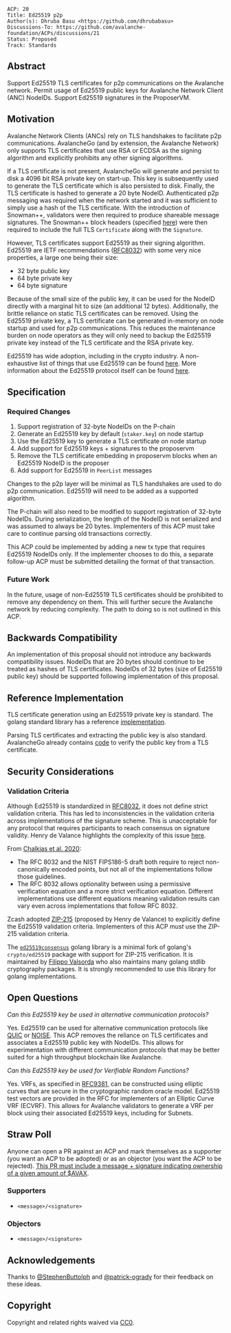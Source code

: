 ```text
ACP: 20
Title: Ed25519 p2p
Author(s): Dhruba Basu <https://github.com/dhrubabasu>
Discussions-To: https://github.com/avalanche-foundation/ACPs/discussions/21
Status: Proposed
Track: Standards
```

## Abstract

Support Ed25519 TLS certificates for p2p communications on the Avalanche network. Permit usage of Ed25519 public keys for Avalanche Network Client (ANC) NodeIDs. Support Ed25519 signatures in the ProposerVM.

## Motivation

Avalanche Network Clients (ANCs) rely on TLS handshakes to facilitate p2p communications. AvalancheGo (and by extension, the Avalanche Network) only supports TLS certificates that use RSA or ECDSA as the signing algorithm and explicitly prohibits any other signing algorithms.

If a TLS certificate is not present, AvalancheGo will generate and persist to disk a 4096 bit RSA private key on start-up. This key is subsequently used to generate the TLS certificate which is also persisted to disk. Finally, the TLS certificate is hashed to generate a 20 byte NodeID. Authenticated p2p messaging was required when the network started and it was sufficient to simply use a hash of the TLS certificate. With the introduction of Snowman++, validators were then required to produce shareable message signatures. The Snowman++ block headers (specified [here](https://github.com/ava-labs/avalanchego/blob/v1.10.15/vms/proposervm/README.md#snowman-block-extension)) were then required to include the full TLS `Certificate` along with the `Signature`.

However, TLS certificates support Ed25519 as their signing algorithm. Ed25519 are IETF recommendations ([RFC8032](https://datatracker.ietf.org/doc/html/rfc8032)) with some very nice properties, a large one being their size:

- 32 byte public key
- 64 byte private key
- 64 byte signature

Because of the small size of the public key, it can be used for the NodeID directly with a marginal hit to size (an additional 12 bytes). Additionally, the brittle reliance on static TLS certificates can be removed. Using the Ed25519 private key, a TLS certificate can be generated in-memory on node startup and used for p2p communications. This reduces the maintenance burden on node operators as they will only need to backup the Ed25519 private key instead of the TLS certificate and the RSA private key.

Ed25519 has wide adoption, including in the crypto industry. A non-exhaustive list of things that use Ed25519 can be found [here](https://ianix.com/pub/ed25519-deployment.html). More information about the Ed25519 protocol itself can be found [here](https://ed25519.cr.yp.to).

## Specification

### Required Changes

1. Support registration of 32-byte NodeIDs on the P-chain
2. Generate an Ed25519 key by default (`staker.key`) on node startup
3. Use the Ed25519 key to generate a TLS certificate on node startup
4. Add support for Ed25519 keys + signatures to the proposervm
5. Remove the TLS certificate embedding in proposervm blocks when an Ed25519 NodeID is the proposer
6. Add support for Ed25519 in `PeerList` messages

Changes to the p2p layer will be minimal as TLS handshakes are used to do p2p communication. Ed25519 will need to be added as a supported algorithm.

The P-chain will also need to be modified to support registration of 32-byte NodeIDs. During serialization, the length of the NodeID is not serialized and was assumed to always be 20 bytes. Implementers of this ACP must take care to continue parsing old transactions correctly.

This ACP could be implemented by adding a new tx type that requires Ed25519 NodeIDs only. If the implementer chooses to do this, a separate follow-up ACP must be submitted detailing the format of that transaction.

### Future Work

In the future, usage of non-Ed25519 TLS certificates should be prohibited to remove any dependency on them. This will further secure the Avalanche network by reducing complexity. The path to doing so is not outlined in this ACP.

## Backwards Compatibility

An implementation of this proposal should not introduce any backwards compatibility issues. NodeIDs that are 20 bytes should continue to be treated as hashes of TLS certificates. NodeIDs of 32 bytes (size of Ed25519 public key) should be supported following implementation of this proposal.

## Reference Implementation

TLS certificate generation using an Ed25519 private key is standard. The golang standard library has a reference [implementation](https://github.com/golang/go/blob/go1.20.10/src/crypto/tls/generate_cert.go).

Parsing TLS certificates and extracting the public key is also standard. AvalancheGo already contains [code](https://github.com/ava-labs/avalanchego/blob/638000c42e5361e656ffbc27024026f6d8f67810/staking/verify.go#L55-L65) to verify the public key from a TLS certificate.

## Security Considerations

### Validation Criteria

Although Ed25519 is standardized in [RFC8032](https://datatracker.ietf.org/doc/html/rfc8032), it does not define strict validation criteria. This has led to inconsistencies in the validation criteria across implementations of the signature scheme. This is unacceptable for any protocol that requires participants to reach consensus on signature validity. Henry de Valance highlights the complexity of this issue [here](https://hdevalence.ca/blog/2020-10-04-its-25519am). 

From [Chalkias et al. 2020](https://eprint.iacr.org/2020/1244.pdf):

* The RFC 8032 and the NIST FIPS186-5 draft both require to reject non-canonically encoded points, but not all of the implementations follow those guidelines.
* The RFC 8032 allows optionality between using a permissive verification equation and a more strict verification equation. Different implementations use different equations meaning validation results can vary even across implementations that follow RFC 8032.

Zcash adopted [ZIP-215](https://zips.z.cash/zip-0215) (proposed by Henry de Valance) to explicitly define the Ed25519 validation criteria. Implementers of this ACP _*must*_ use the ZIP-215 validation criteria.

The [`ed25519consensus`](https://github.com/hdevalence/ed25519consensus) golang library is a minimal fork of golang's `crypto/ed25519` package with support for ZIP-215 verification. It is maintained by [Filippo Valsorda](https://github.com/FiloSottile) who also maintains many golang stdlib cryptography packages. It is strongly recommended to use this library for golang implementations.

## Open Questions

_Can this Ed25519 key be used in alternative communication protocols?_

Yes. Ed25519 can be used for alternative communication protocols like [QUIC](https://datatracker.ietf.org/group/quic/about) or [NOISE](http://www.noiseprotocol.org/noise.html). This ACP removes the reliance on TLS certificates and associates a Ed25519 public key with NodeIDs. This allows for experimentation with different communication protocols that may be better suited for a high throughput blockchain like Avalanche.

_Can this Ed25519 key be used for Verifiable Random Functions?_

Yes. VRFs, as specified in [RFC9381](https://datatracker.ietf.org/doc/html/rfc9381), can be constructed using elliptic curves that are secure in the cryptographic random oracle model. Ed25519 test vectors are provided in the RFC for implementers of an Elliptic Curve VRF (ECVRF). This allows for Avalanche validators to generate a VRF per block using their associated Ed25519 keys, including for Subnets.

## Straw Poll

Anyone can open a PR against an ACP and mark themselves as a supporter (you want an ACP to be adopted) or as an objector (you want the ACP to be rejected). [This PR must include a message + signature indicating ownership of a given amount of $AVAX](https://github.com/avalanche-foundation/ACPs#acp-straw-poll).

### Supporters
* `<message>/<signature>`

### Objectors
* `<message>/<signature>`

## Acknowledgements

Thanks to [@StephenButtolph](https://github.com/StephenButtolph) and [@patrick-ogrady](https://github.com/patrick-ogrady) for their feedback on these ideas.

## Copyright

Copyright and related rights waived via [CC0](https://creativecommons.org/publicdomain/zero/1.0/).
